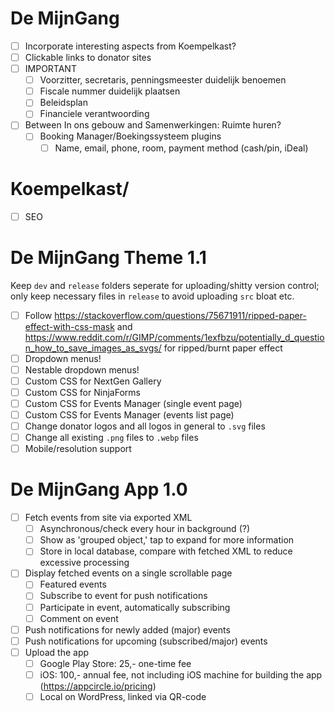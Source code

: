 # De MijnGang
- [ ] Incorporate interesting aspects from Koempelkast?
- [ ] Clickable links to donator sites
- [ ] IMPORTANT
	- [ ] Voorzitter, secretaris, penningsmeester duidelijk benoemen
	- [ ] Fiscale nummer duidelijk plaatsen
	- [ ] Beleidsplan
	- [ ] Financiele verantwoording
- [ ] Between In ons gebouw and Samenwerkingen: Ruimte huren?
	- [ ] Booking Manager/Boekingssysteem plugins
		- [ ] Name, email, phone, room, payment method (cash/pin, iDeal)
# Koempelkast/
- [ ] SEO
# De MijnGang Theme 1.1
Keep `dev` and `release` folders seperate for uploading/shitty version control; only keep necessary files in `release` to avoid uploading `src` bloat etc.
- [ ] Follow https://stackoverflow.com/questions/75671911/ripped-paper-effect-with-css-mask and https://www.reddit.com/r/GIMP/comments/1exfbzu/potentially_d_question_how_to_save_images_as_svgs/ for ripped/burnt paper effect
- [ ] Dropdown menus!
- [ ] Nestable dropdown menus!
- [ ] Custom CSS for NextGen Gallery
- [ ] Custom CSS for NinjaForms
- [ ] Custom CSS for Events Manager (single event page)
- [ ] Custom CSS for Events Manager (events list page)
- [ ] Change donator logos and all logos in general to `.svg` files
- [ ] Change all existing `.png` files to `.webp` files
- [ ] Mobile/resolution support
# De MijnGang App 1.0
- [ ] Fetch events from site via exported XML
	- [ ] Asynchronous/check every hour in background (?)
	- [ ] Show as 'grouped object,' tap to expand for more information
	- [ ] Store in local database, compare with fetched XML to reduce excessive processing
- [ ] Display fetched events on a single scrollable page
	- [ ] Featured events
	- [ ] Subscribe to event for push notifications
	- [ ] Participate in event, automatically subscribing
	- [ ] Comment on event
- [ ] Push notifications for newly added (major) events
- [ ] Push notifications for upcoming (subscribed/major) events
- [ ] Upload the app
	- [ ] Google Play Store: 25,- one-time fee
	- [ ] iOS: 100,- annual fee, not including iOS machine for building the app (https://appcircle.io/pricing)
	- [ ] Local on WordPress, linked via QR-code